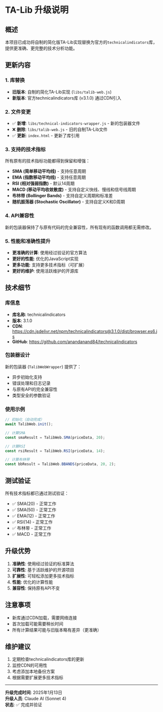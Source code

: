 # TA-Lib 升级说明

## 概述

本项目已成功将自制的简化版TA-Lib实现替换为官方的`technicalindicators`库，提供更准确、更完整的技术分析功能。

## 更新内容

### 1. 库替换
- **旧版本**: 自制的简化TA-Lib实现 (`libs/talib-web.js`)
- **新版本**: 官方technicalindicators库 (v3.1.0) 通过CDN引入

### 2. 文件变更
- ✅ **新增**: `libs/technical-indicators-wrapper.js` - 新的包装器文件
- ❌ **删除**: `libs/talib-web.js` - 旧的自制TA-Lib文件
- ✅ **更新**: `index.html` - 更新了库引用

### 3. 支持的技术指标

所有原有的技术指标功能都得到保留和增强：

- **SMA (简单移动平均线)** - 支持任意周期
- **EMA (指数移动平均线)** - 支持任意周期  
- **RSI (相对强弱指数)** - 默认14周期
- **MACD (移动平均收敛散度)** - 支持自定义快线、慢线和信号线周期
- **布林带 (Bollinger Bands)** - 支持自定义周期和标准差
- **随机振荡器 (Stochastic Oscillator)** - 支持自定义K和D周期

### 4. API兼容性

新的包装器保持了与原有代码的完全兼容性，所有现有的函数调用都无需修改。

### 5. 性能和准确性提升

- **更准确的计算**: 使用经过验证的官方算法
- **更好的性能**: 优化的JavaScript实现
- **更多功能**: 支持更多技术指标（可扩展）
- **更好的维护**: 使用活跃维护的开源库

## 技术细节

### 库信息
- **库名称**: technicalindicators
- **版本**: 3.1.0
- **CDN**: https://cdn.jsdelivr.net/npm/technicalindicators@3.1.0/dist/browser.es6.js
- **GitHub**: https://github.com/anandanand84/technicalindicators

### 包装器设计
新的包装器 (`TalibWebWrapper`) 提供了：
- 异步初始化支持
- 错误处理和日志记录
- 与原有API的完全兼容性
- 类型安全的参数验证

### 使用示例

```javascript
// 初始化（自动完成）
await TalibWeb.init();

// 计算SMA
const smaResult = TalibWeb.SMA(priceData, 20);

// 计算RSI
const rsiResult = TalibWeb.RSI(priceData, 14);

// 计算布林带
const bbResult = TalibWeb.BBANDS(priceData, 20, 2);
```

## 测试验证

所有技术指标都已通过测试验证：
- ✅ SMA(20) - 正常工作
- ✅ SMA(50) - 正常工作
- ✅ EMA(12) - 正常工作
- ✅ RSI(14) - 正常工作
- ✅ 布林带 - 正常工作
- ✅ MACD - 正常工作

## 升级优势

1. **准确性**: 使用经过验证的标准算法
2. **可靠性**: 基于活跃维护的开源项目
3. **扩展性**: 可轻松添加更多技术指标
4. **性能**: 优化的计算性能
5. **兼容性**: 保持原有API不变

## 注意事项

- 新库通过CDN加载，需要网络连接
- 首次加载可能需要稍长时间
- 所有计算结果可能与旧版本略有差异（更准确）

## 维护建议

1. 定期检查technicalindicators库的更新
2. 监控CDN的可用性
3. 考虑添加本地备份方案
4. 根据需要扩展更多技术指标

---

**升级完成时间**: 2025年1月13日  
**升级人员**: Claude AI (Sonnet 4)  
**状态**: ✅ 完成并验证
